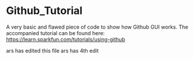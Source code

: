 # Github_Tutorial
A very basic and flawed piece of code to show how Github GUI works.
The accompanied tutorial can be found here:
https://learn.sparkfun.com/tutorials/using-github


ars has edited this file
ars has 4th edit 

